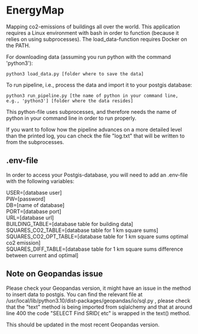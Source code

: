 # EnergyMap

Mapping co2-emissions of buildings all over the world. This application requires a Linux environment with bash in order to function (because it relies on using subprocesses). The load_data-function requires Docker on the PATH.  

For downloading data (assuming you run python with the command 'python3'):

```
python3 load_data.py [folder where to save the data]
```
To run pipeline, i.e., process the data and import it to your postgis database:
```
python3 run_pipeline.py [the name of python in your command line, e.g., 'python3'] [folder where the data resides]
```
This python-file uses subprocesses, and therefore needs the name of python in your command line in order to run properly.  
  
If you want to follow how the pipeline advances on a more detailed level than the printed log, you can check the file "log.txt" that will be written to from the subprocesses.

## .env-file
In order to access your Postgis-database, you will need to add an .env-file with the following variables:

USER=[database user]  
PW=[password]  
DB=[name of database]  
PORT=[database port]  
URL=[database url]  
BUILDING_TABLE=[database table for building data]
SQUARES_CO2_TABLE=[database table for 1 km square sums]  
SQUARES_CO2_OPT_TABLE=[database table for 1 km square sums optimal co2 emission]  
SQUARES_DIFF_TABLE=[database table for 1 km square sums difference between current and optimal]

## Note on Geopandas issue

Please check your Geopandas version, it might have an issue in the method to insert data to postgis. You can find the relevant file at /usr/local/lib/python3.10/dist-packages/geopandas/io/sql.py , please check that the "text" method is being imported from sqlalchemy and that at around line 400 the code "SELECT Find SRID( etc" is wrapped in the text() method.  

This should be updated in the most recent Geopandas version.
